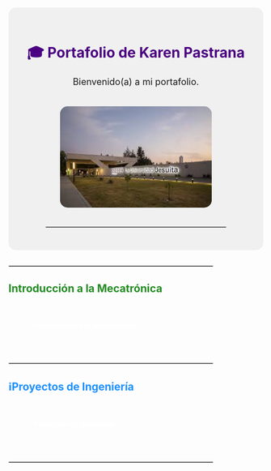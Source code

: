 <!-- Portafolio Karen Pastrana -->
<div align="center" style="background-color:#f0f0f0; padding: 30px; border-radius: 15px;">

  <h1 style="color:#4b0082;">🎓 Portafolio de Karen Pastrana</h1>
  <p style="font-size:18px;">Bienvenido(a) a mi portafolio.</p>
  
  <!-- Imagen de portada -->
  <img src="assets/imgs/ibero.jpeg" alt="Portada" width="300" style="border-radius:15px; margin:20px 0;">

  <hr style="border:1px solid #ccc; width:80%;">

  </div>

  <hr style="border:1px solid #ccc; width:80%; margin:30px 0;">

  <!-- Introducción a la Mecatrónica -->
  <h2 style="color:#228b22;"> Introducción a la Mecatrónica</h2>
  <a href="docs/Introducción a la Mecatrónica" style="display:inline-block; background-image:url('assets/imgs/F1.jpg'); background-size:cover; color:white; text-decoration:none; padding:25px 40px; border-radius:15px; font-weight:bold; margin:10px;">Introducción a la Mecatrónica</a>

  <hr style="border:1px solid #ccc; width:80%; margin:30px 0;">

  <!-- Proyectos de Ingeniería -->
  <h2 style="color:#1e90ff;">ℹProyectos de Ingeniería</h2>
  <a href="Proyectos de Ingeniería" style="display:inline-block; background-image:url('assets/imgs/F2.jpg'); background-size:cover; color:white; text-decoration:none; padding:25px 40px; border-radius:15px; font-weight:bold; margin:10px;">Proyectos de Ingeniería</a>

  <hr style="border:1px solid #ccc; width:80%; margin:30px 0;">


</div>

